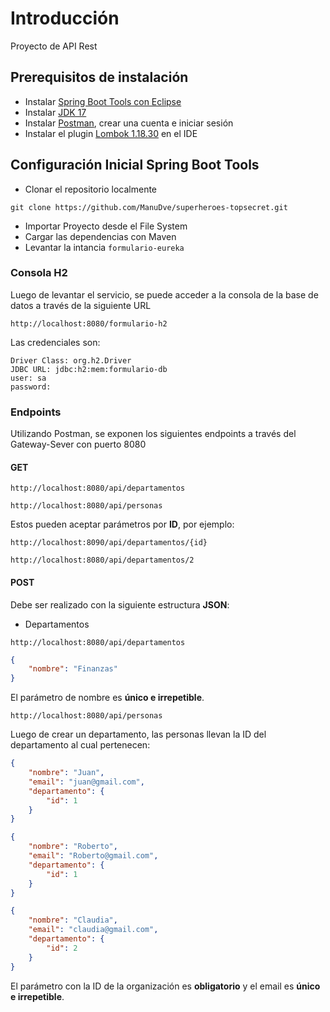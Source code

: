 # Introducción

Proyecto de API Rest

## Prerequisitos de instalación

- Instalar [Spring Boot Tools con Eclipse](https://spring.io/tools)
- Instalar [JDK 17](https://jdk.java.net/java-se-ri/17)
- Instalar [Postman](https://www.postman.com/downloads/), crear una cuenta e iniciar sesión
- Instalar el plugin [Lombok 1.18.30](https://mvnrepository.com/artifact/org.projectlombok/lombok/1.18.30) en el IDE

## Configuración Inicial Spring Boot Tools

- Clonar el repositorio localmente

```
git clone https://github.com/ManuDve/superheroes-topsecret.git
```

- Importar Proyecto desde el File System
- Cargar las dependencias con Maven
- Levantar la intancia `formulario-eureka`

### Consola H2

Luego de levantar el servicio, se puede acceder a la consola de la base de datos a través de la siguiente URL
```
http://localhost:8080/formulario-h2
```

Las credenciales son:
```
Driver Class: org.h2.Driver
JDBC URL: jdbc:h2:mem:formulario-db
user: sa
password: 
```

### Endpoints

Utilizando Postman, se exponen los siguientes endpoints a través del Gateway-Sever con puerto 8080

#### GET

```
http://localhost:8080/api/departamentos
```

```
http://localhost:8080/api/personas
```

Estos pueden aceptar parámetros por **ID**, por ejemplo:

```
http://localhost:8090/api/departamentos/{id}
```

```
http://localhost:8080/api/departamentos/2
```

#### POST

Debe ser realizado con la siguiente estructura **JSON**:

- Departamentos

```
http://localhost:8080/api/departamentos
```

```json
{
    "nombre": "Finanzas"
}
```

El parámetro de nombre es **único e irrepetible**.

```
http://localhost:8080/api/personas
```

Luego de crear un departamento, las personas llevan la ID del departamento al cual pertenecen:

```json
{
    "nombre": "Juan",
    "email": "juan@gmail.com",
    "departamento": {
        "id": 1
    }
}
```

```json
{
    "nombre": "Roberto",
    "email": "Roberto@gmail.com",
    "departamento": {
        "id": 1
    }
}
```
```json
{
    "nombre": "Claudia",
    "email": "claudia@gmail.com",
    "departamento": {
        "id": 2
    }
}
```

El parámetro con la ID de la organización es **obligatorio** y el email es **único e irrepetible**.
